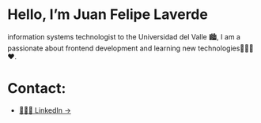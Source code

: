 # Hello, I’m Juan Felipe Laverde
information systems technologist to the Universidad del Valle 🏙, I am a passionate about frontend development and learning new technologies👨‍💻🤓❤.

# Contact:

- [👨🏽‍💼 LinkedIn →](https://www.linkedin.com/in/juan-felipe-laverde-bautista-837993217/)
